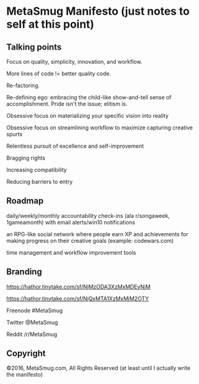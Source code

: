 # MetaSmug Manifesto (just notes to self at this point)

## Talking points

Focus on quality, simplicity, innovation, and workflow.  

More lines of code != better quality code.

Re-factoring.

Re-defining ego: embracing the child-like show-and-tell sense of accomplishment.  Pride isn't the issue; elitism is.

Obsessive focus on materializing your specific vision into reality

Obsessive focus on streamlining workflow to maximize capturing creative spurts

Relentless pursuit of excellence and self-improvement

Bragging rights

Increasing compatibility

Reducing barriers to entry

## Roadmap

daily/weekly/monthly accountability check-ins (ala r/songaweek, 1gameamonth) with email alerts/win10 notifications

an RPG-like social network where people earn XP and achievements for making progress on their creative goals (example: codewars.com)

time management and workflow improvement tools


## Branding

https://hathor.tinytake.com/sf/NjMzODA3XzMxMDEyNjM

https://hathor.tinytake.com/sf/NjQxMTA1XzMxMjM2OTY

Freenode #MetaSmug

Twitter @MetaSmug

Reddit /r/MetaSmug


## Copyright

©2016, MetaSmug.com, All Rights Reserved (at least until I actually write the manifesto)
